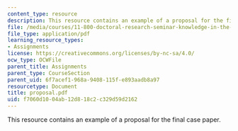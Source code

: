 ```yaml
---
content_type: resource
description: This resource contains an example of a proposal for the final case paper.
file: /media/courses/11-800-doctoral-research-seminar-knowledge-in-the-public-arena-spring-2007/f7060d1004ab12d818c2c329d59d2162_proposal.pdf
file_type: application/pdf
learning_resource_types:
- Assignments
license: https://creativecommons.org/licenses/by-nc-sa/4.0/
ocw_type: OCWFile
parent_title: Assignments
parent_type: CourseSection
parent_uid: 6f7acef1-968a-9408-115f-e893aadb8a97
resourcetype: Document
title: proposal.pdf
uid: f7060d10-04ab-12d8-18c2-c329d59d2162
---
```

This resource contains an example of a proposal for the final case paper.